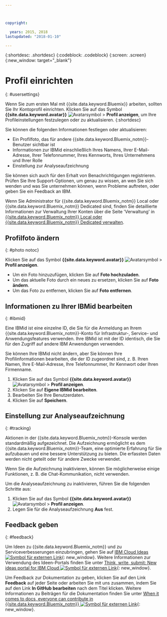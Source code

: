 ```yaml
---



copyright:

  years: 2015, 2018
lastupdated: "2018-01-10"

---
```


{:shortdesc: .shortdesc}
{:codeblock: .codeblock}
{:screen: .screen}
{:new_window: target="_blank"}

# Profil einrichten
{: #usersettings}

Wenn Sie zum ersten Mal mit {{site.data.keyword.Bluemix}} arbeiten, sollten Sie Ihr Kontoprofil einrichten. Klicken Sie auf das Symbol **{{site.data.keyword.avatar}}** ![Avatarsymbol](../icons/i-avatar-icon.svg) &gt; **Profil anzeigen**, um Ihre Profileinstellungen festzulegen oder zu aktualisieren.
{:shortdesc}

Sie können die folgenden Informationen festlegen oder aktualisieren:

 * Ein Profilfoto, das für andere {{site.data.keyword.Bluemix_notm}}-Benutzer sichtbar ist
 * Informationen zur IBMid einschließlich Ihres Namens, Ihrer E-Mail-Adresse, Ihrer Telefonnummer, Ihres Kennworts, Ihres Unternehmens und Ihrer Rolle
 * Einstellung zur Analyseaufzeichnung

Sie können sich auch für den Erhalt von Benachrichtigungen registrieren. Prüfen Sie Ihre Support-Optionen, um genau zu wissen, an wen Sie sich wenden und was Sie unternehmen können, wenn Probleme auftreten, oder geben Sie ein Feedback an IBM.

Wenn Sie Administrator für {{site.data.keyword.Bluemix_notm}} Local oder {{site.data.keyword.Bluemix_notm}} Dedicated sind, finden Sie detaillierte Informationen zur Verwaltung Ihrer Konten über die Seite 'Verwaltung' in [{{site.data.keyword.Bluemix_notm}} Local oder {{site.data.keyword.Bluemix_notm}} Dedicated verwalten](/docs/hybrid/index.html#mng).

## Profilfoto ändern
{: #photo notoc}

Klicken Sie auf das Symbol **{{site.data.keyword.avatar}}** ![Avatarsymbol](../icons/i-avatar-icon.svg) &gt; **Profil anzeigen**.

  * Um ein Foto hinzuzufügen, klicken Sie auf **Foto hochzuladen**.
  * Um das aktuelle Foto durch ein neues zu ersetzen, klicken Sie auf **Foto ändern**.
  * Um das Foto zu entfernen, klicken Sie auf **Foto entfernen**.

## Informationen zu Ihrer IBMid bearbeiten
{: #ibmid}

Eine IBMid ist eine einzelne ID, die Sie für die Anmeldung an Ihrem {{site.data.keyword.Bluemix_notm}}-Konto für Infrastruktur-, Service- und Anwendungsfeatures verwenden. Ihre IBMid ist mit der ID identisch, die Sie für den Zugriff auf andere IBM Anwendungen verwenden.

Sie können Ihre IBMid nicht ändern, aber Sie können Ihre Profilinformationen bearbeiten, die der ID zugeordnet sind, z. B. Ihren Namen, Ihre E-Mail-Adresse, Ihre Telefonnummer, Ihr Kennwort oder Ihren Firmenname.

1. Klicken Sie auf das Symbol **{{site.data.keyword.avatar}}** ![Avatarsymbol](../icons/i-avatar-icon.svg) &gt; **Profil anzeigen**.
2. Klicken Sie auf **Eigene IBMid bearbeiten**.
3. Bearbeiten Sie Ihre Benutzerdaten.
4. Klicken Sie auf **Speichern**.

## Einstellung zur Analyseaufzeichnung
{: #tracking}

Aktionen in der {{site.data.keyword.Bluemix_notm}}-Konsole werden standardmäßig aufgezeichnet. Die Aufzeichnung ermöglicht es dem {{site.data.keyword.Bluemix_notm}}-Team, eine optimierte Erfahrung für Sie aufzubauen und eine bessere Unterstützung zu bieten. Die erfassten Daten werden nicht geteilt oder für andere Zwecke verwendet.

Wenn Sie die Aufzeichnung inaktivieren, können Sie möglicherweise einige Funktionen, z. B. die Chat-Kommunikation, nicht verwenden.

Um die Analyseaufzeichnung zu inaktivieren, führen Sie die folgenden Schritte aus:

1. Klicken Sie auf das Symbol **{{site.data.keyword.avatar}}** ![Avatarsymbol](../icons/i-avatar-icon.svg) &gt; **Profil anzeigen**.
2. Legen Sie für die Analyseaufzeichnung **Aus** fest.

## Feedback geben
{: #feedback}

Um Ideen zu {{site.data.keyword.Bluemix_notm}} und zu Serviceverbesserungen einzubringen, gehen Sie auf [IBM Cloud Ideas ![Symbol für externen Link](../icons/launch-glyph.svg)](https://ibmcloud.ideas.aha.io){: new_window}. Weitere Informationen zur Verwendung des Ideen-Portals finden Sie unter [Think, write, submit: New ideas portal for IBM Cloud ![Symbol für externen Link](../icons/launch-glyph.svg)](https://developer.ibm.com/bluemix/2016/10/05/think-write-submit/){: new_window}.

Um Feedback zur Dokumentation zu geben, klicken Sie auf den Link **Feedback** auf jeder Seite oder arbeiten Sie mit uns zusammen, indem Sie auf den Link **In GitHub bearbeiten** nach dem Titel klicken. Weitere Informationen zu Beiträgen für die Dokumentation finden Sie unter [When it comes to docs, everyone can contribute in {{site.data.keyword.Bluemix_notm}} ![Symbol für externen Link](../icons/launch-glyph.svg)](https://developer.ibm.com/bluemix/2016/01/13/bluemix-docs-now-open-source-on-github/){: new_window}.
